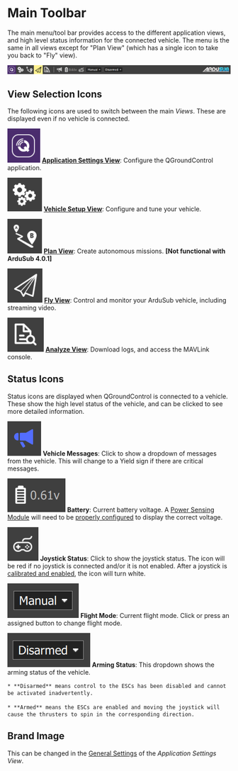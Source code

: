 # Main Toolbar

The main menu/tool bar provides access to the different application views, and high level status information for the connected vehicle. The menu is the same in all views except for "Plan View" (which has a single icon to take you back to "Fly" view).

<img src="/images/reference/reference-qgc-toolbar.png" class="img-responsive img-center" style="max-height:600px;">

## View Selection Icons

The following icons are used to switch between the main _Views_. These are displayed even if no vehicle is connected.

<img src="/images/reference/reference-qgc-toolbar-application-settings.png" class="img-responsive img-left" style="max-height:600px;"> **[Application Settings View](/reference/qgroundcontrol/application-settings-view.md)**: Configure the QGroundControl application.

<img src="/images/reference/reference-qgc-toolbar-vehicle-setup.png" class="img-responsive img-left" style="max-height:600px;"> **[Vehicle Setup View](/reference/qgroundcontrol/vehicle-setup-view.md)**: Configure and tune your vehicle.

<img src="/images/reference/reference-qgc-toolbar-plan.png" class="img-responsive img-left" style="max-height:600px;"> **[Plan View](/reference/qgroundcontrol/plan-view.md)**: Create autonomous missions. **[Not functional with ArduSub 4.0.1]**

<img src="/images/reference/reference-qgc-toolbar-fly.png" class="img-responsive img-left" style="max-height:600px;"> **[Fly View](/reference/qgroundcontrol/fly-view.md)**: Control and monitor your ArduSub vehicle, including streaming video.

<img src="/images/reference/reference-qgc-toolbar-analyze.png" class="img-responsive img-left" style="max-height:600px;"> **[Analyze View](/reference/qgroundcontrol/analyze-view.md)**: Download logs, and access the MAVLink console.

## Status Icons

Status icons are displayed when QGroundControl is connected to a vehicle. These show the high level status of the vehicle, and can be clicked to see more detailed information.

<img src="/images/reference/reference-qgc-toolbar-vehicle-messages.png" class="img-responsive img-left" style="max-height:600px;"> **Vehicle Messages**: Click to show a dropdown of messages from the vehicle. This will change to a Yield sign if there are critical messages.

<img src="/images/reference/reference-qgc-toolbar-battery.png" class="img-responsive img-left" style="max-height:600px;"> **Battery**: Current battery voltage. A [Power Sensing Module](/introduction/hardware-options/required-hardware/power-sensing-module.md) will need to be [properly configured](/reference/ardusub/power-setup-page.md) to display the correct voltage.

<img src="/images/reference/reference-qgc-toolbar-joystick.png" class="img-responsive img-left" style="max-height:600px;"> **Joystick Status**: Click to show the joystick status. The icon will be red if no joystick is connected and/or it is not enabled. After a joystick is [calibrated and enabled](/reference/ardusub/joystick-setup-page.md#calibration-procedures), the icon will turn white.

<img src="/images/reference/reference-qgc-toolbar-flight-mode.png" class="img-responsive img-left" style="max-height:600px;"> **Flight Mode**: Current flight mode. Click or press an assigned button to change flight mode.

<img src="/images/reference/reference-qgc-toolbar-arming-status.png" class="img-responsive img-left" style="max-height:600px;"> **Arming Status**: This dropdown shows the arming status of the vehicle. 

    * **Disarmed** means control to the ESCs has been disabled and cannot be activated inadvertently. 
    
    * **Armed** means the ESCs are enabled and moving the joystick will cause the thrusters to spin in the corresponding direction.

## Brand Image

This can be changed in the [General Settings](/reference/qgroundcontrol/application-settings-view.md#brand-image) of the _Application Settings View_.

